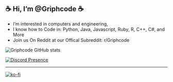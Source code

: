 ☕ Hi, I’m @Griphcode ☕
-----
- I’m interested in computers and engineering,  
- I know how to Code in: Python, Java, Javascript, Ruby, R, C++, C#, and More
- Join us On Reddit at our Offical Subreddit: r/Griphcode


![Griphcode GitHub stats](https://github-readme-stats.vercel.app/api?username=griphcode&show_icons=true&theme=cobalt)

[![Discord Presence](https://lanyard-profile-readme.vercel.app/api/830771139486679100)](https://discord.com/users/830771139486679100)

--------------------------------
[![ko-fi](https://ko-fi.com/img/githubbutton_sm.svg)](https://ko-fi.com/A0A467SNY)
